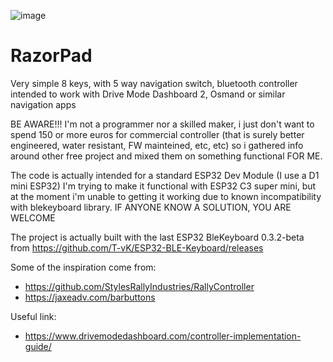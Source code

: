 ![image](https://github.com/razorbac91/RazorPad/assets/10536718/c6ea84c1-d5b8-4720-ac4e-ae8e3e8c0bb8)



# RazorPad
Very simple 8 keys, with 5 way navigation switch, bluetooth controller intended to work with Drive Mode Dashboard 2, Osmand or similar navigation apps

BE AWARE!!! I'm not a programmer nor a skilled maker, i just don't want to spend 150 or more euros for commercial controller (that is surely better engineered, water resistant, FW mainteined, etc, etc) so i gathered info around other free project and mixed them on something functional FOR ME.

The code is actually intended for a standard ESP32 Dev Module (I use a D1 mini ESP32)
I'm trying to make it functional with ESP32 C3 super mini, but at the moment i'm unable to getting it working due to known incompatibility with blekeyboard library.
IF ANYONE KNOW A SOLUTION, YOU ARE WELCOME

The project is actually built with the last ESP32 BleKeyboard 0.3.2-beta from https://github.com/T-vK/ESP32-BLE-Keyboard/releases

Some of the inspiration come from:
- https://github.com/StylesRallyIndustries/RallyController
- https://jaxeadv.com/barbuttons

Useful link:
- https://www.drivemodedashboard.com/controller-implementation-guide/
